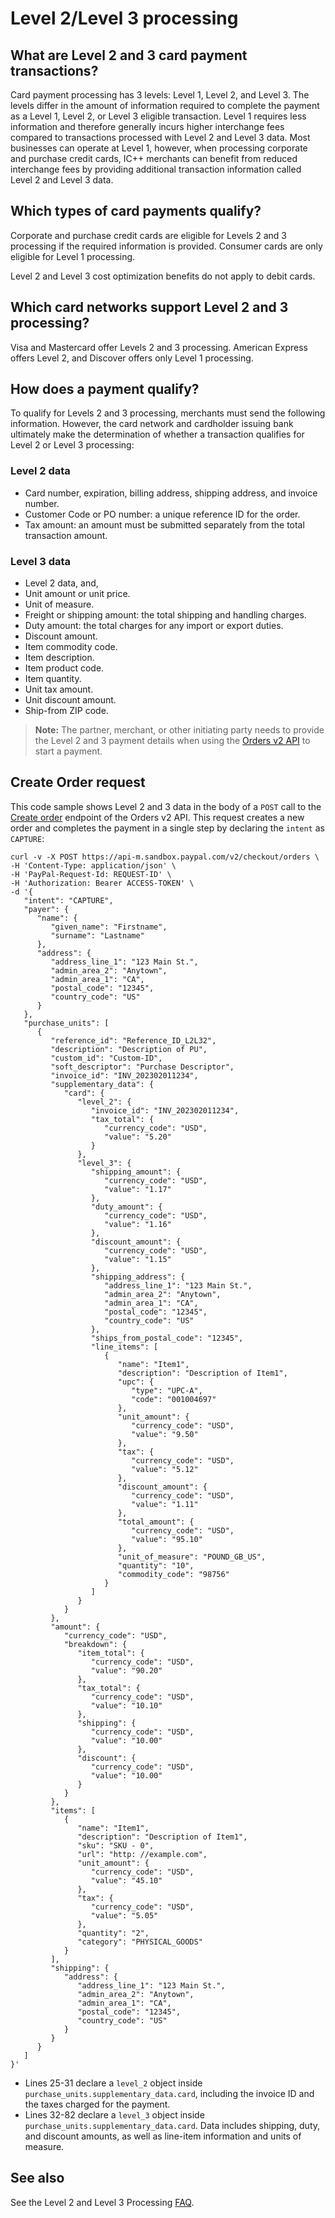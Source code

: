 # Level 2/Level 3 processing

## What are Level 2 and 3 card payment transactions?

Card payment processing has 3 levels: Level 1, Level 2, and Level 3. The levels differ in the amount of information required to complete the payment as a Level 1, Level 2, or Level 3 eligible transaction. Level 1 requires less information and therefore generally incurs higher interchange fees compared to transactions processed with Level 2 and Level 3 data. Most businesses can operate at Level 1, however, when processing corporate and purchase credit cards, IC++ merchants can benefit from reduced interchange fees by providing additional transaction information called Level 2 and Level 3 data.

## Which types of card payments qualify?

Corporate and purchase credit cards are eligible for Levels 2 and 3 processing if the required information is provided. Consumer cards are only eligible for Level 1 processing.

Level 2 and Level 3 cost optimization benefits do not apply to debit cards.

## Which card networks support Level 2 and 3 processing?

Visa and Mastercard offer Levels 2 and 3 processing. American Express offers Level 2, and Discover offers only Level 1 processing.

## How does a payment qualify?

To qualify for Levels 2 and 3 processing, merchants must send the following information. However, the card network and cardholder issuing bank ultimately make the determination of whether a transaction qualifies for Level 2 or Level 3 processing:

### Level 2 data

* Card number, expiration, billing address, shipping address, and invoice number.
* Customer Code or PO number: a unique reference ID for the order.
* Tax amount: an amount must be submitted separately from the total transaction amount.

### Level 3 data

* Level 2 data, and,
* Unit amount or unit price.
* Unit of measure.
* Freight or shipping amount: the total shipping and handling charges.
* Duty amount: the total charges for any import or export duties.
* Discount amount.
* Item commodity code.
* Item description.
* Item product code.
* Item quantity.
* Unit tax amount.
* Unit discount amount.
* Ship-from ZIP code.

> **Note:** The partner, merchant, or other initiating party needs to provide the Level 2 and 3 payment details when using the [Orders v2 API](/docs/api/orders/v2/) to start a payment.

## Create Order request

This code sample shows Level 2 and 3 data in the body of a `POST` call to the [Create order](/docs/api/orders/v2/#orders_create) endpoint of the Orders v2 API. This request creates a new order and completes the payment in a single step by declaring the `intent` as `CAPTURE`:

```javascript=
curl -v -X POST https://api-m.sandbox.paypal.com/v2/checkout/orders \
-H 'Content-Type: application/json' \
-H 'PayPal-Request-Id: REQUEST-ID' \
-H 'Authorization: Bearer ACCESS-TOKEN' \
-d '{
   "intent": "CAPTURE",
   "payer": {
      "name": {
         "given_name": "Firstname",
         "surname": "Lastname"
      },
      "address": {
         "address_line_1": "123 Main St.",
         "admin_area_2": "Anytown",
         "admin_area_1": "CA",
         "postal_code": "12345",
         "country_code": "US"
      }
   },
   "purchase_units": [
      {
         "reference_id": "Reference_ID_L2L32",
         "description": "Description of PU",
         "custom_id": "Custom-ID",
         "soft_descriptor": "Purchase Descriptor",
         "invoice_id": "INV_202302011234",
         "supplementary_data": {
            "card": {
               "level_2": {
                  "invoice_id": "INV_202302011234",
                  "tax_total": {
                     "currency_code": "USD",
                     "value": "5.20"
                  }
               },
               "level_3": {
                  "shipping_amount": {
                     "currency_code": "USD",
                     "value": "1.17"
                  },
                  "duty_amount": {
                     "currency_code": "USD",
                     "value": "1.16"
                  },
                  "discount_amount": {
                     "currency_code": "USD",
                     "value": "1.15"
                  },
                  "shipping_address": {
                     "address_line_1": "123 Main St.",
                     "admin_area_2": "Anytown",
                     "admin_area_1": "CA",
                     "postal_code": "12345",
                     "country_code": "US"
                  },
                  "ships_from_postal_code": "12345",
                  "line_items": [
                     {
                        "name": "Item1",
                        "description": "Description of Item1",
                        "upc": {
                           "type": "UPC-A",
                           "code": "001004697"
                        },
                        "unit_amount": {
                           "currency_code": "USD",
                           "value": "9.50"
                        },
                        "tax": {
                           "currency_code": "USD",
                           "value": "5.12"
                        },
                        "discount_amount": {
                           "currency_code": "USD",
                           "value": "1.11"
                        },
                        "total_amount": {
                           "currency_code": "USD",
                           "value": "95.10"
                        },
                        "unit_of_measure": "POUND_GB_US",
                        "quantity": "10",
                        "commodity_code": "98756"
                     }
                  ]
               }
            }
         },
         "amount": {
            "currency_code": "USD",
            "breakdown": {
               "item_total": {
                  "currency_code": "USD",
                  "value": "90.20"
               },
               "tax_total": {
                  "currency_code": "USD",
                  "value": "10.10"
               },
               "shipping": {
                  "currency_code": "USD",
                  "value": "10.00"
               },
               "discount": {
                  "currency_code": "USD",
                  "value": "10.00"
               }
            }
         },
         "items": [
            {
               "name": "Item1",
               "description": "Description of Item1",
               "sku": "SKU - 0",
               "url": "http: //example.com",
               "unit_amount": {
                  "currency_code": "USD",
                  "value": "45.10"
               },
               "tax": {
                  "currency_code": "USD",
                  "value": "5.05"
               },
               "quantity": "2",
               "category": "PHYSICAL_GOODS"
            }
         ],
         "shipping": {
            "address": {
               "address_line_1": "123 Main St.",
               "admin_area_2": "Anytown",
               "admin_area_1": "CA",
               "postal_code": "12345",
               "country_code": "US"
            }
         }
      }
   ]
}'
```

* Lines 25-31 declare a `level_2` object inside `purchase_units.supplementary_data.card`, including the invoice ID and the taxes charged for the payment.
* Lines 32-82 declare a `level_3` object inside `purchase_units.supplementary_data.card`. Data includes shipping, duty, and discount amounts, as well as line-item information and units of measure.

## See also

See the Level 2 and Level 3 Processing [FAQ](https://www.paypal.com/us/cshelp/article/ts2278).
